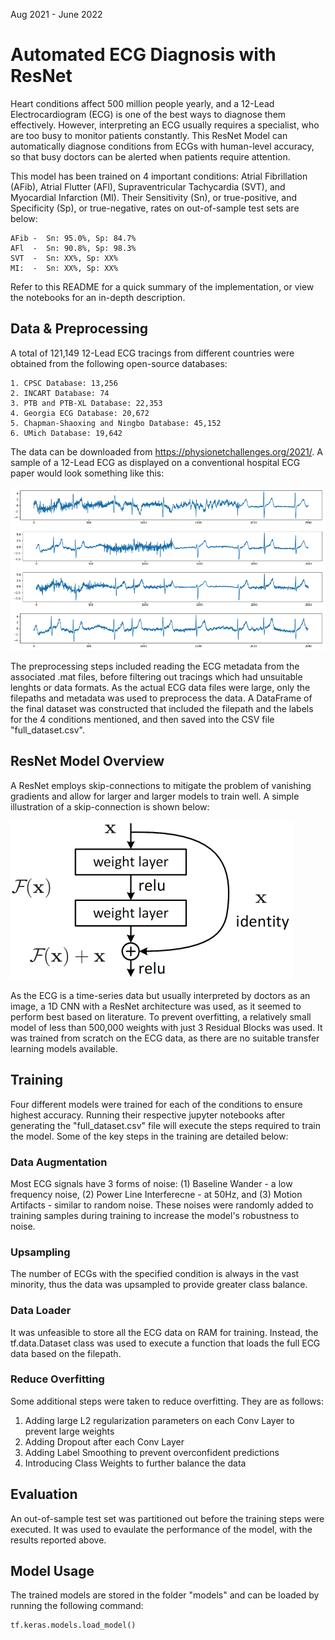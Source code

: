 Aug 2021 - June 2022
# Automated ECG Diagnosis with ResNet

Heart conditions affect 500 million people yearly, and a 12-Lead Electrocardiogram (ECG) is one of the best ways to diagnose them effectively. However, interpreting an ECG usually requires a specialist, who are too busy to monitor patients constantly. This ResNet Model can automatically diagnose conditions from ECGs with human-level accuracy, so that busy doctors can be alerted when patients require attention.

This model has been trained on 4 important conditions: Atrial Fibrillation (AFib), Atrial Flutter (AFl), Supraventricular Tachycardia (SVT), and Myocardial Infarction (MI). Their Sensitivity (Sn), or true-positive, and Specificity (Sp), or true-negative, rates on out-of-sample test sets are below:
```
AFib -  Sn: 95.0%, Sp: 84.7%
AFl  -  Sn: 90.8%, Sp: 98.3%
SVT  -  Sn: XX%, Sp: XX%
MI:  -  Sn: XX%, Sp: XX%
```
Refer to this README for a quick summary of the implementation, or view the notebooks for an in-depth description.

## Data & Preprocessing

A total of 121,149 12-Lead ECG tracings from different countries were obtained from the following open-source databases:
```
1. CPSC Database: 13,256
2. INCART Database: 74
3. PTB and PTB-XL Database: 22,353
4. Georgia ECG Database: 20,672
5. Chapman-Shaoxing and Ningbo Database: 45,152
6. UMich Database: 19,642
```
The data can be downloaded from https://physionetchallenges.org/2021/. A sample of a 12-Lead ECG as displayed on a conventional hospital ECG paper would look something like this:

![ECG_Sample](images/ecg_sample.png)

The preprocessing steps included reading the ECG metadata from the associated .mat files, before filtering out tracings which had unsuitable lenghts or data formats. As the actual ECG data files were large, only the filepaths and metadata was used to preprocess the data. A DataFrame of the final dataset was constructed that included the filepath and the labels for the 4 conditions mentioned, and then saved into the CSV file "full_dataset.csv".

## ResNet Model Overview

A ResNet employs skip-connections to mitigate the problem of vanishing gradients and allow for larger and larger models to train well. A simple illustration of a skip-connection is shown below:

![resnet](images/resnet.png)

As the ECG is a time-series data but usually interpreted by doctors as an image, a 1D CNN with a ResNet architecture was used, as it seemed to perform best based on literature. To prevent overfitting, a relatively small model of less than 500,000 weights with just 3 Residual Blocks was used. It was trained from scratch on the ECG data, as there are no suitable transfer learning models available. 

## Training

Four different models were trained for each of the conditions to ensure highest accuracy. Running their respective jupyter notebooks after generating the "full_dataset.csv" file will execute the steps required to train the model. Some of the key steps in the training are detailed below:

### Data Augmentation

Most ECG signals have 3 forms of noise: (1) Baseline Wander - a low frequency noise, (2) Power Line Interferecne - at 50Hz, and (3) Motion Artifacts - similar to random noise. These noises were randomly added to training samples during training to increase the model's robustness to noise.

### Upsampling

The number of ECGs with the specified condition is always in the vast minority, thus the data was upsampled to provide greater class balance.

### Data Loader

It was unfeasible to store all the ECG data on RAM for training. Instead, the tf.data.Dataset class was used to execute a function that loads the full ECG data based on the filepath.

### Reduce Overfitting

Some additional steps were taken to reduce overfitting. They are as follows:
1. Adding large L2 regularization parameters on each Conv Layer to prevent large weights
2. Adding Dropout after each Conv Layer
3. Adding Label Smoothing to prevent overconfident predictions
4. Introducing Class Weights to further balance the data

## Evaluation

An out-of-sample test set was partitioned out before the training steps were executed. It was used to evaulate the performance of the model, with the results reported above.

## Model Usage

The trained models are stored in the folder "models" and can be loaded by running the following command:
```
tf.keras.models.load_model()
```
